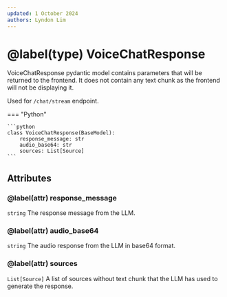 ```yaml
---
updated: 1 October 2024
authors: Lyndon Lim
---
```


# @label(type) VoiceChatResponse

VoiceChatResponse pydantic model contains parameters that will be returned to the frontend.
It does not contain any text chunk as the frontend will not be displaying it.

Used for `/chat/stream` endpoint.

=== "Python"

    ```python
    class VoiceChatResponse(BaseModel):
        response_message: str
        audio_base64: str
        sources: List[Source]
    ```

## Attributes

### @label(attr) response_message

`string` The response message from the LLM.

### @label(attr) audio_base64

`string` The audio response from the LLM in base64 format.

### @label(attr) sources

`List[Source]` A list of sources without text chunk that the LLM has used to generate the response.
